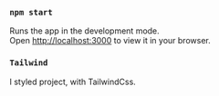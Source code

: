 ### `npm start`

Runs the app in the development mode.\
Open [http://localhost:3000](http://localhost:3000) to view it in your browser.

### `Tailwind`
I styled project, with TailwindCss.
